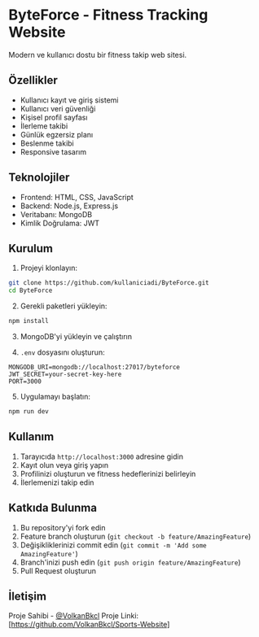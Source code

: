 # ByteForce - Fitness Tracking Website

Modern ve kullanıcı dostu bir fitness takip web sitesi.

## Özellikler

- Kullanıcı kayıt ve giriş sistemi
- Kullanıcı veri güvenliği
- Kişisel profil sayfası
- İlerleme takibi
- Günlük egzersiz planı
- Beslenme takibi
- Responsive tasarım

## Teknolojiler

- Frontend: HTML, CSS, JavaScript
- Backend: Node.js, Express.js
- Veritabanı: MongoDB
- Kimlik Doğrulama: JWT

## Kurulum

1. Projeyi klonlayın:
```bash
git clone https://github.com/kullaniciadi/ByteForce.git
cd ByteForce
```

2. Gerekli paketleri yükleyin:
```bash
npm install
```

3. MongoDB'yi yükleyin ve çalıştırın

4. `.env` dosyasını oluşturun:
```env
MONGODB_URI=mongodb://localhost:27017/byteforce
JWT_SECRET=your-secret-key-here
PORT=3000
```

5. Uygulamayı başlatın:
```bash
npm run dev
```

## Kullanım

1. Tarayıcıda `http://localhost:3000` adresine gidin
2. Kayıt olun veya giriş yapın
3. Profilinizi oluşturun ve fitness hedeflerinizi belirleyin
4. İlerlemenizi takip edin

## Katkıda Bulunma

1. Bu repository'yi fork edin
2. Feature branch oluşturun (`git checkout -b feature/AmazingFeature`)
3. Değişikliklerinizi commit edin (`git commit -m 'Add some AmazingFeature'`)
4. Branch'inizi push edin (`git push origin feature/AmazingFeature`)
5. Pull Request oluşturun

## İletişim

Proje Sahibi - [@VolkanBkcl](https://github.com/VolkanBkcl)
Proje Linki: [https://github.com/VolkanBkcl/Sports-Website]
